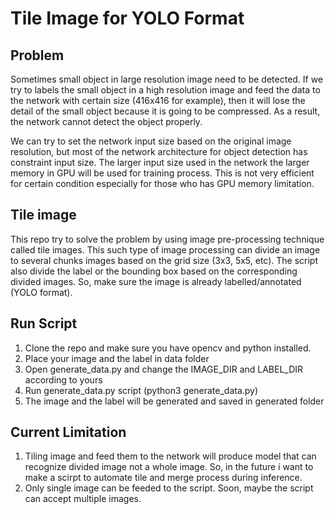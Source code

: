 # Tile Image for YOLO Format

## Problem
Sometimes small object in large resolution image need to be detected. If we try to labels the small object in a high resolution image and feed the data to the network with certain size (416x416 for example), then it will lose the detail of the small object because it is going to be compressed. As a result, the network cannot detect the object properly. 

We can try to set the network input size based on the original image resolution, but most of the network architecture for object detection has constraint input size. The larger input size used in the network the larger memory in GPU will be used for training process. This is not very efficient for certain condition especially for those who has GPU memory limitation. 

## Tile image
This repo try to solve the problem by using image pre-processing technique called tile images. This such type of image processing can divide an image to several chunks images based on the grid size (3x3, 5x5, etc). The script also divide the label or the bounding box based on the corresponding divided images. So, make sure the image is already labelled/annotated (YOLO format). 

## Run Script
1. Clone the repo and make sure you have opencv and python installed.
2. Place your image and the label in data folder
3. Open generate_data.py and change the IMAGE_DIR and LABEL_DIR according to yours
4. Run generate_data.py script (python3 generate_data.py)
5. The image and the label will be generated and saved in generated folder

## Current Limitation
1. Tiling image and feed them to the network will produce model that can recognize divided image not a whole image. So, in the future i want to make a scirpt to automate tile and merge process during inference.
2. Only single image can be feeded to the script. Soon, maybe the script can accept multiple images.
